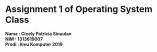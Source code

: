 # Assignment 1 of Operating System Class

**Nama : Cicely Patricia Sinaulan** <br>
**NIM  : 1313619007** <br>
**Prodi : Ilmu Komputer 2019**
